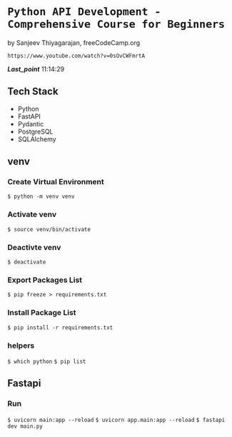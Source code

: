 # `Python API Development - Comprehensive Course for Beginners`
by Sanjeev Thiyagarajan, freeCodeCamp.org

`https://www.youtube.com/watch?v=0sOvCWFmrtA`

***Last_point*** 11:14:29

## Tech Stack

* Python
* FastAPI
* Pydantic
* PostgreSQL
* SQLAlchemy

## venv

### Create Virtual Environment

`$ python -m venv venv`

### Activate venv

`$ source venv/bin/activate`

### Deactivte venv

`$ deactivate`

### Export Packages List

`$ pip freeze > requirements.txt`

### Install Package List

`$ pip install -r requirements.txt`

### helpers

`$ which python`
`$ pip list`


## Fastapi

### Run

`$ uvicorn main:app --reload`
`$ uvicorn app.main:app --reload`
`$ fastapi dev main.py`